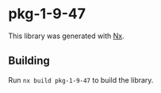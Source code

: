 # pkg-1-9-47

This library was generated with [Nx](https://nx.dev).

## Building

Run `nx build pkg-1-9-47` to build the library.
